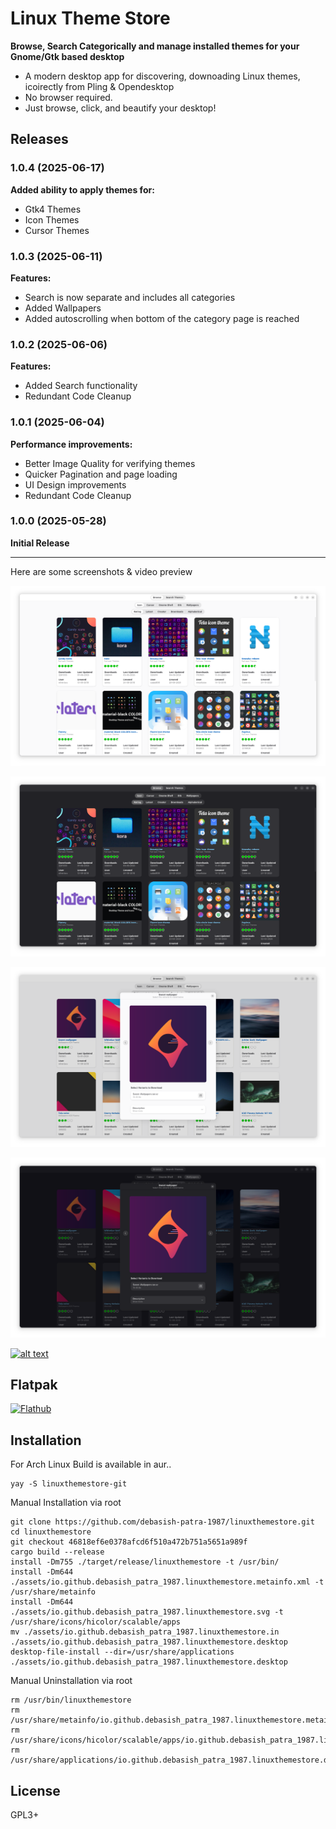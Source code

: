 # Linux Theme Store
**Browse, Search Categorically and manage installed themes for your Gnome/Gtk based desktop**
-  A modern desktop app for discovering, downoading Linux themes, icoirectly from Pling & Opendesktop  
- No browser required.
- Just browse, click, and beautify your desktop!

## Releases

### 1.0.4 (2025-06-17)
**Added ability to apply themes for:**
- Gtk4 Themes
- Icon Themes
- Cursor Themes

### 1.0.3 (2025-06-11)
**Features:**
- Search is now separate and includes all categories
- Added Wallpapers
- Added autoscrolling when bottom of the category page is reached

### 1.0.2 (2025-06-06)
**Features:**
- Added Search functionality
- Redundant Code Cleanup


### 1.0.1 (2025-06-04)
**Performance improvements:**
- Better Image Quality for verifying themes
- Quicker Pagination and page loading
- UI Design improvements
- Redundant Code Cleanup


### 1.0.0 (2025-05-28)
**Initial Release**

---
Here are some screenshots & video preview

[![Thumbnail](https://raw.githubusercontent.com/debasish-patra-1987/linuxthemestore/091a55bcc31eb254b90114c6719c200fe5f86b47/screenshots/1.png)](https://raw.githubusercontent.com/debasish-patra-1987/linuxthemestore/091a55bcc31eb254b90114c6719c200fe5f86b47/screenshots/1.png)

[![Thumbnail](https://raw.githubusercontent.com/debasish-patra-1987/linuxthemestore/091a55bcc31eb254b90114c6719c200fe5f86b47/screenshots/2.png)](https://raw.githubusercontent.com/debasish-patra-1987/linuxthemestore/091a55bcc31eb254b90114c6719c200fe5f86b47/screenshots/1.png)

[![Thumbnail](https://raw.githubusercontent.com/debasish-patra-1987/linuxthemestore/091a55bcc31eb254b90114c6719c200fe5f86b47/screenshots/3.png)](https://raw.githubusercontent.com/debasish-patra-1987/linuxthemestore/091a55bcc31eb254b90114c6719c200fe5f86b47/screenshots/3.png)

[![Thumbnail](https://raw.githubusercontent.com/debasish-patra-1987/linuxthemestore/091a55bcc31eb254b90114c6719c200fe5f86b47/screenshots/4.png)](https://raw.githubusercontent.com/debasish-patra-1987/linuxthemestore/091a55bcc31eb254b90114c6719c200fe5f86b47/screenshots/4.png)


[![alt text](https://i.ibb.co/V0TK6Sgg/5.png)](https://github.com/debasish-patra-1987/linuxthemestore/raw/refs/heads/main/screenshots/screencastsample.mp4)


## Flatpak

[![Flathub](https://flathub.org/assets/badges/flathub-badge-en.svg)](https://flathub.org/apps/io.github.debasish_patra_1987.linuxthemestore)

## Installation

For Arch Linux Build is available in aur..
```
yay -S linuxthemestore-git
```

Manual Installation via root
```
git clone https://github.com/debasish-patra-1987/linuxthemestore.git
cd linuxthemestore
git checkout 46818ef6e0378afcd6f510a472b751a5651a989f
cargo build --release
install -Dm755 ./target/release/linuxthemestore -t /usr/bin/
install -Dm644 ./assets/io.github.debasish_patra_1987.linuxthemestore.metainfo.xml -t /usr/share/metainfo
install -Dm644 ./assets/io.github.debasish_patra_1987.linuxthemestore.svg -t /usr/share/icons/hicolor/scalable/apps
mv ./assets/io.github.debasish_patra_1987.linuxthemestore.in ./assets/io.github.debasish_patra_1987.linuxthemestore.desktop
desktop-file-install --dir=/usr/share/applications ./assets/io.github.debasish_patra_1987.linuxthemestore.desktop

```

Manual Uninstallation via root
```
rm /usr/bin/linuxthemestore
rm /usr/share/metainfo/io.github.debasish_patra_1987.linuxthemestore.metainfo.xml
rm /usr/share/icons/hicolor/scalable/apps/io.github.debasish_patra_1987.linuxthemestore.svg
rm /usr/share/applications/io.github.debasish_patra_1987.linuxthemestore.desktop
```
## License
GPL3+

